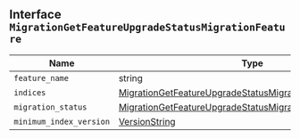 ## Interface `MigrationGetFeatureUpgradeStatusMigrationFeature`

| Name | Type | Description |
| - | - | - |
| `feature_name` | string | &nbsp; |
| `indices` | [MigrationGetFeatureUpgradeStatusMigrationFeatureIndexInfo](./MigrationGetFeatureUpgradeStatusMigrationFeatureIndexInfo.md)[] | &nbsp; |
| `migration_status` | [MigrationGetFeatureUpgradeStatusMigrationStatus](./MigrationGetFeatureUpgradeStatusMigrationStatus.md) | &nbsp; |
| `minimum_index_version` | [VersionString](./VersionString.md) | &nbsp; |
